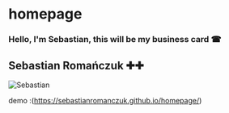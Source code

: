 # homepage

### Hello, I'm Sebastian, this will be my business card ☎

## Sebastian Romańczuk ✚✚

![Sebastian](https://i.postimg.cc/QMyBCyVX/82318490-1646274338875226-4300544069744687511-n.jpg)



 demo :(https://sebastianromanczuk.github.io/homepage/)
